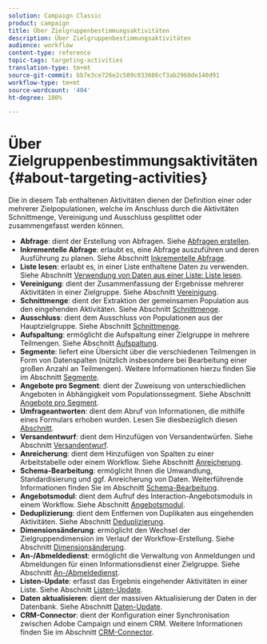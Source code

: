 ```yaml
---
solution: Campaign Classic
product: campaign
title: Über Zielgruppenbestimmungsaktivitäten
description: Über Zielgruppenbestimmungsaktivitäten
audience: workflow
content-type: reference
topic-tags: targeting-activities
translation-type: tm+mt
source-git-commit: bb7e3ce726e2c589c033686cf3ab2960de140d91
workflow-type: tm+mt
source-wordcount: '404'
ht-degree: 100%

---
```



# Über Zielgruppenbestimmungsaktivitäten{#about-targeting-activities}

Die in diesem Tab enthaltenen Aktivitäten dienen der Definition einer oder mehrerer Zielpopulationen, welche im Anschluss durch die Aktivitäten Schnittmenge, Vereinigung und Ausschluss gesplittet oder zusammengefasst werden können.

* **Abfrage**: dient der Erstellung von Abfragen. Siehe [Abfragen erstellen](../../workflow/using/query.md#creating-a-query).
* **Inkrementelle Abfrage**: erlaubt es, eine Abfrage auszuführen und deren Ausführung zu planen. Siehe Abschnitt [Inkrementelle Abfrage](../../workflow/using/incremental-query.md).
* **Liste lesen**: erlaubt es, in einer Liste enthaltene Daten zu verwenden. Siehe Abschnitt [Verwendung von Daten aus einer Liste: Liste lesen](../../platform/using/import-export-workflows.md#using-data-from-a-list--read-list).
* **Vereinigung**: dient der Zusammenfassung der Ergebnisse mehrerer Aktivitäten in einer Zielgruppe. Siehe Abschnitt [Vereinigung](../../workflow/using/union.md).
* **Schnittmenge**: dient der Extraktion der gemeinsamen Population aus den eingehenden Aktivitäten. Siehe Abschnitt [Schnittmenge](../../workflow/using/intersection.md).
* **Ausschluss**: dient dem Ausschluss von Populationen aus der Hauptzielgruppe. Siehe Abschnitt [Schnittmenge](../../workflow/using/intersection.md).
* **Aufspaltung**: ermöglicht die Aufspaltung einer Zielgruppe in mehrere Teilmengen. Siehe Abschnitt [Aufspaltung](../../workflow/using/split.md).
* **Segmente**: liefert eine Übersicht über die verschiedenen Teilmengen in Form von Datenspalten (nützlich insbesondere bei Bearbeitung einer großen Anzahl an Teilmengen). Weitere Informationen hierzu finden Sie im Abschnitt [Segmente](../../workflow/using/cells.md).
* **Angebote pro Segment**: dient der Zuweisung von unterschiedlichen Angeboten in Abhängigkeit vom Populationssegment. Siehe Abschnitt [Angebote pro Segment](../../workflow/using/offers-by-cell.md).
* **Umfrageantworten**: dient dem Abruf von Informationen, die mithilfe eines Formulars erhoben wurden. Lesen Sie diesbezüglich diesen [Abschnitt](../../web/using/getting-started-with-surveys.md).
* **Versandentwurf**: dient dem Hinzufügen von Versandentwürfen. Siehe Abschnitt [Versandentwurf](../../workflow/using/delivery-outline.md).
* **Anreicherung**: dient dem Hinzufügen von Spalten zu einer Arbeitstabelle oder einem Workflow. Siehe Abschnitt [Anreicherung](../../workflow/using/enrichment.md).
* **Schema-Bearbeitung**: ermöglicht Ihnen die Umwandlung, Standardisierung und ggf. Anreicherung von Daten. Weiterführende Informationen finden Sie im Abschnitt [Schema-Bearbeitung](../../workflow/using/edit-schema.md).
* **Angebotsmodul**: dient dem Aufruf des Interaction-Angebotsmoduls in einem Workflow. Siehe Abschnitt [Angebotsmodul](../../workflow/using/offer-engine.md).
* **Deduplizierung**: dient dem Entfernen von Duplikaten aus eingehenden Aktivitäten. Siehe Abschnitt [Deduplizierung](../../workflow/using/deduplication.md).
* **Dimensionsänderung**: ermöglicht den Wechsel der Zielgruppendimension im Verlauf der Workflow-Erstellung. Siehe Abschnitt [Dimensionsänderung](../../workflow/using/change-dimension.md).
* **An-/Abmeldedienst**: ermöglicht die Verwaltung von Anmeldungen und Abmeldungen für einen Informationsdienst einer Zielgruppe. Siehe Abschnitt [An-/Abmeldedienst](../../workflow/using/subscription-services.md).
* **Listen-Update**: erfasst das Ergebnis eingehender Aktivitäten in einer Liste. Siehe Abschnitt [Listen-Update](../../workflow/using/list-update.md).
* **Daten aktualisieren**: dient der massiven Aktualisierung der Daten in der Datenbank. Siehe Abschnitt [Daten-Update](../../workflow/using/update-data.md).
* **CRM-Connector**: dient der Konfiguration einer Synchronisation zwischen Adobe Campaign und einem CRM. Weitere Informationen finden Sie im Abschnitt [CRM-Connector](../../workflow/using/crm-connector.md).


